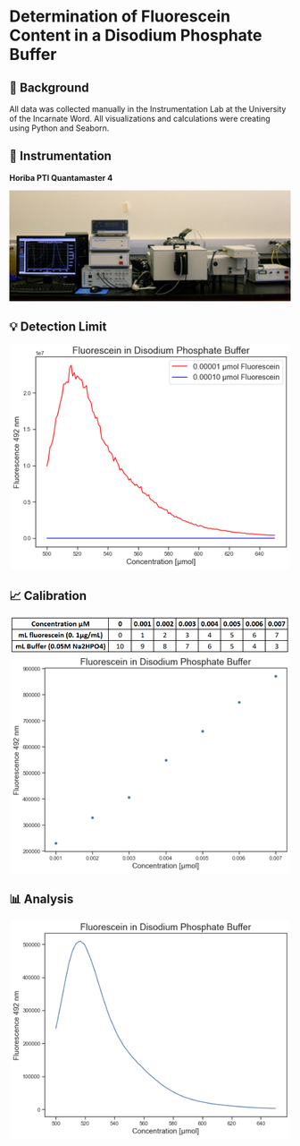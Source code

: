 # Determination of Fluorescein Content in a Disodium Phosphate Buffer

## :thought_balloon: Background 
All data was collected manually in the Instrumentation Lab at the University of the Incarnate Word. All visualizations and calculations were creating using Python and Seaborn.
## :electric_plug: Instrumentation 
**Horiba PTI Quantamaster 4**
<p align = "center">

<img src="img/instrument.jpg"  width="600">

</p>


## :bulb: Detection Limit
<p  align = "center" >
<img src="img/detection_limit.png" width="500">
</p>


## :chart_with_upwards_trend: Calibration
<p  align = "center" >
<img src="img/table.PNG", width="500">
<img src="img/fluorescein_conc.png" width="500">
</p>


##  :bar_chart: Analysis 

<p  align = "center" >
<img src="img/analyte.png" width="500">
</p>